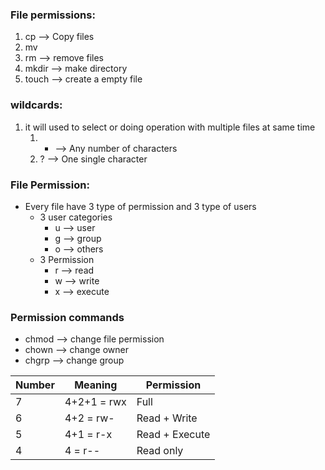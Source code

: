 
### File permissions:
1. cp --> Copy files
2. mv
3. rm --> remove files
4. mkdir --> make directory
5. touch --> create a empty file

### wildcards:
1. it will used to select or doing operation with multiple files at same time
	1. *  --> Any number of characters
	2. ? --> One single character

### File Permission:
* Every file have 3 type of permission and 3 type of users
	* 3 user categories
		* u --> user
		* g --> group
		* o --> others
	* 3 Permission
		* r --> read
		* w --> write
		* x --> execute

### Permission commands
* chmod --> change file permission
* chown --> change owner
* chgrp --> change group

|Number|Meaning|Permission|
|---|---|---|
|7|4+2+1 = rwx|Full|
|6|4+2 = rw-|Read + Write|
|5|4+1 = r-x|Read + Execute|
|4|4 = r--|Read only|